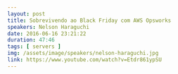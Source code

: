 ```yaml
---
layout: post
title: Sobrevivendo ao Black Friday com AWS Opsworks
speakers: Nelson Haraguchi
date: 2016-06-16 23:21:22
duration: 47:46
tags: [ servers ]
img: /assets/image/speakers/nelson-haraguchi.jpg
link: https://www.youtube.com/watch?v=Etdr861ypSU
---
```

